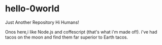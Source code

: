 # hello-0world
Just Another Repository
Hi Humans!

Onos here,i like Node.js and coffescript (that's what i'm made of!).
i've had tacos on the moon and find them far superior to Earth tacos.
